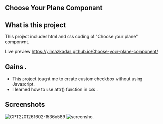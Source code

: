 ## Choose Your Plane Component

## What is this project 
This project includes html and css coding of "Choose your plane" component.

Live preview https://yilmazkadan.github.io/Choose-your-plane-component/

## Gains .

- This project tought me to create custom checkbox without using Javascript.
- I learned how to use  attr() function in css .
## Screenshots

![CPT2201261602-1536x589](https://user-images.githubusercontent.com/44698680/151167780-77ab804c-dfd1-42a5-9828-81d4737f7aeb.gif)
![screenshot](https://user-images.githubusercontent.com/44698680/151167826-4b58e05d-f3d7-4d13-acdb-356593575262.png)

